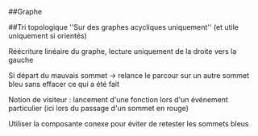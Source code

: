 
##Graphe








##Tri topologique
''Sur des graphes acycliques uniquement''
(et utile uniquement si orientés)

Réécriture linéaire du graphe, lecture uniquement de la droite vers la gauche

Si départ du mauvais sommet -> relance le parcour sur un autre sommet bleu
sans effacer ce qui a été fait

Notion de visiteur : lancement d'une fonction lors d'un événement particulier
(ici lors du passage d'un sommet en rouge)

Utiliser la composante conexe pour éviter de retester les sommets bleus
